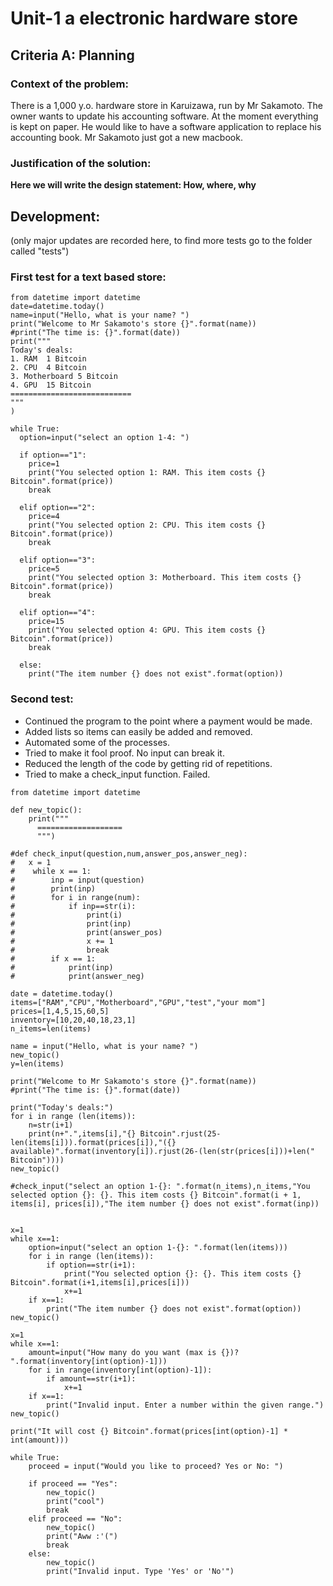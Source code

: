 # Unit-1 a electronic hardware store

## Criteria A: Planning

### Context of the problem:
There is a 1,000 y.o. hardware store in Karuizawa, run by Mr Sakamoto. The owner wants to update his accounting software. At the moment everything is kept on paper. He would like to have a software application to replace his accounting book. Mr Sakamoto just got a new macbook.

### Justification of the solution:
**Here we will write the design statement: How, where, why**

## Development:
(only major updates are recorded here, to find more tests go to the folder called "tests")

### First test for a text based store:
```
from datetime import datetime
date=datetime.today()
name=input("Hello, what is your name? ")
print("Welcome to Mr Sakamoto's store {}".format(name))
#print("The time is: {}".format(date))
print("""
Today's deals:
1. RAM  1 Bitcoin
2. CPU  4 Bitcoin
3. Motherboard 5 Bitcoin
4. GPU  15 Bitcoin
===========================
"""
)

while True:
  option=input("select an option 1-4: ")

  if option=="1":
    price=1
    print("You selected option 1: RAM. This item costs {} Bitcoin".format(price))
    break

  elif option=="2":
    price=4
    print("You selected option 2: CPU. This item costs {} Bitcoin".format(price))
    break

  elif option=="3":
    price=5
    print("You selected option 3: Motherboard. This item costs {} Bitcoin".format(price))
    break

  elif option=="4":
    price=15
    print("You selected option 4: GPU. This item costs {} Bitcoin".format(price))
    break

  else:
    print("The item number {} does not exist".format(option))
  ```
### Second test:
* Continued the program to the point where a payment would be made.
* Added lists so items can easily be added and removed.
* Automated some of the processes.
* Tried to make it fool proof. No input can break it.
* Reduced the length of the code by getting rid of repetitions.
* Tried to make a check_input function. Failed.



```
from datetime import datetime

def new_topic():
    print("""
      ===================
      """)

#def check_input(question,num,answer_pos,answer_neg):
#   x = 1
#    while x == 1:
#        inp = input(question)
#        print(inp)
#        for i in range(num):
#            if inp==str(i):
#                print(i)
#                print(inp)
#                print(answer_pos)
#                x += 1
#                break
#        if x == 1:
#            print(inp)
#            print(answer_neg)

date = datetime.today()
items=["RAM","CPU","Motherboard","GPU","test","your mom"]
prices=[1,4,5,15,60,5]
inventory=[10,20,40,18,23,1]
n_items=len(items)

name = input("Hello, what is your name? ")
new_topic()
y=len(items)

print("Welcome to Mr Sakamoto's store {}".format(name))
#print("The time is: {}".format(date))

print("Today's deals:")
for i in range (len(items)):
    n=str(i+1)
    print(n+".",items[i],"{} Bitcoin".rjust(25-len(items[i])).format(prices[i]),"({} available)".format(inventory[i]).rjust(26-(len(str(prices[i]))+len("  Bitcoin"))))
new_topic()

#check_input("select an option 1-{}: ".format(n_items),n_items,"You selected option {}: {}. This item costs {} Bitcoin".format(i + 1, items[i], prices[i]),"The item number {} does not exist".format(inp))


x=1
while x==1:
    option=input("select an option 1-{}: ".format(len(items)))
    for i in range (len(items)):
        if option==str(i+1):
            print("You selected option {}: {}. This item costs {} Bitcoin".format(i+1,items[i],prices[i]))
            x+=1
    if x==1:
        print("The item number {} does not exist".format(option))
new_topic()

x=1
while x==1:
    amount=input("How many do you want (max is {})? ".format(inventory[int(option)-1]))
    for i in range(inventory[int(option)-1]):
        if amount==str(i+1):
            x+=1
    if x==1:
        print("Invalid input. Enter a number within the given range.")
new_topic()

print("It will cost {} Bitcoin".format(prices[int(option)-1] * int(amount)))

while True:
    proceed = input("Would you like to proceed? Yes or No: ")

    if proceed == "Yes":
        new_topic()
        print("cool")
        break
    elif proceed == "No":
        new_topic()
        print("Aww :'(")
        break
    else:
        new_topic()
        print("Invalid input. Type 'Yes' or 'No'")
```
